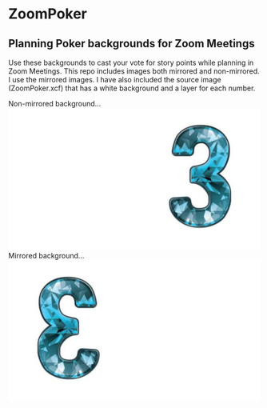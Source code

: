 # ZoomPoker
## Planning Poker backgrounds for Zoom Meetings

Use these backgrounds to cast your vote for story points while planning in Zoom Meetings. This repo includes images both mirrored and non-mirrored. I use the mirrored images. I have also included the source image (ZoomPoker.xcf) that has a white background and a layer for each number.  

Non-mirrored background...  
![3](3.jpg)
Mirrored background...
![3 mirrored](3-mirrored.jpg)